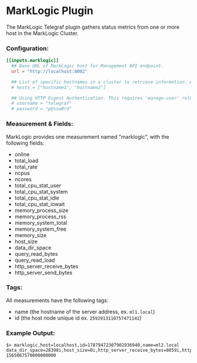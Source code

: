# MarkLogic Plugin

The MarkLogic Telegraf plugin gathers status metrics from one or more host in the MarkLogic Cluster.

### Configuration:

```toml
[[inputs.marklogic]]
  ## Base URL of MarkLogic host for Management API endpoint.
  url = "http://localhost:8002"

  ## List of specific hostnames in a cluster to retrieve information. At least (1) required.
  # hosts = ["hostname1", "hostname2"]

  ## Using HTTP Digest Authentication. This requires 'manage-user' role privileges
  # username = "telegraf"
  # password = "p@ssw0rd"
```

### Measurement & Fields:

MarkLogic provides one measurement named "marklogic", with the following fields:

- online
- total_load
- total_rate
- ncpus
- ncores
- total_cpu_stat_user
- total_cpu_stat_system
- total_cpu_stat_idle
- total_cpu_stat_iowait
- memory_process_size
- memory_process_rss
- memory_system_total
- memory_system_free
- memory_size
- host_size
- data_dir_space
- query_read_bytes
- query_read_load
- http_server_receive_bytes
- http_server_send_bytes

### Tags:

All measurements have the following tags:

- name (the hostname of the server address, ex. `ml1.local`)
- id (the host node unique id ex. `2592913110757471141`)

### Example Output:

```
$> marklogic,host=localhost,id=17879472307902936940,name=ml2.local data_dir_space=28398i,host_size=0i,http_server_receive_bytes=8059i,http_server_send_bytes=0i,memory_process_rss=303i,memory_process_size=728i,memory_size=4096i,memory_system_free=3664i,memory_system_total=3947i,ncores=4i,ncpus=1i,online=true,query_read_bytes=0i,query_read_load=0i,total_cpu_stat_idle=99.1915969848633,total_cpu_stat_iowait=0.0167552996426821,total_cpu_stat_system=0.523603975772858,total_cpu_stat_user=0.251329988241196,total_load=0,total_rate=16.1815872192383 1565067570000000000

```
